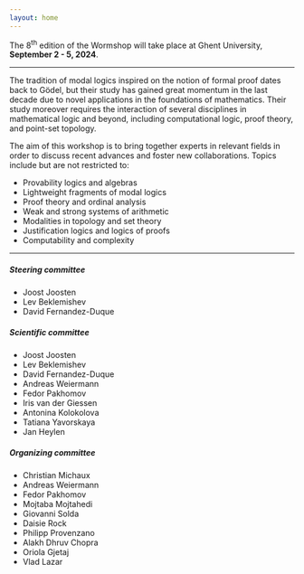 ```yaml
---
layout: home
---
```

The 8<sup>th</sup> edition of the Wormshop will take place at Ghent University, **September 2 - 5, 2024**.

---

The tradition of modal logics inspired on the notion of formal proof dates back to Gödel, but their study has gained great momentum in the last decade due to novel applications in the foundations of mathematics.
Their study moreover requires the interaction of several disciplines in mathematical logic and beyond, including computational logic, proof theory, and point-set topology.

The aim of this workshop is to bring together experts in relevant fields in order to discuss recent advances and foster new collaborations. Topics include but are not restricted to:

- Provability logics and algebras
- Lightweight fragments of modal logics
- Proof theory and ordinal analysis
- Weak and strong systems of arithmetic
- Modalities in topology and set theory
- Justification logics and logics of proofs
- Computability and complexity

---

##### Steering committee
- Joost Joosten
- Lev Beklemishev
- David Fernandez-Duque

##### Scientific committee
- Joost Joosten
- Lev Beklemishev
- David Fernandez-Duque
- Andreas Weiermann
- Fedor Pakhomov
- Iris van der Giessen
- Antonina Kolokolova
- Tatiana Yavorskaya
- Jan Heylen

##### Organizing committee
- Christian Michaux
- Andreas Weiermann
- Fedor Pakhomov
- Mojtaba Mojtahedi
- Giovanni Solda
- Daisie Rock
- Philipp Provenzano
- Alakh Dhruv Chopra
- Oriola Gjetaj
- Vlad Lazar
